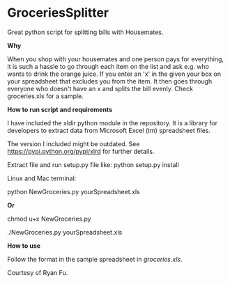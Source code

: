 # GroceriesSplitter
Great python script for splitting bills with Housemates.

**Why**

When you shop with your housemates and one person pays for everything, it is such a hassle to go through each item on the list and ask e.g. who wants to drink the orange juice. If you enter an 'x' in the given your box on your spreadsheet that excludes you from the item. It then goes through everyone who doesn't have an x and splits the bill evenly. Check groceries.xls for a sample.

**How to run script and requirements**

I have included the xldir python module in the repository. It is a library for developers to extract data from Microsoft Excel (tm) spreadsheet files.

The version I included might be outdated. See https://pypi.python.org/pypi/xlrd for further details. 

Extract file and run setup.py file like: python setup.py install

Linux and Mac terminal:

python NewGroceries.py yourSpreadsheet.xls 

**Or**

chmod u+x NewGroceries.py

./NewGroceries.py yourSpreadsheet.xls

**How to use**

Follow the format in the sample spreadsheet in *groceries.xls*.

Courtesy of Ryan Fu.
